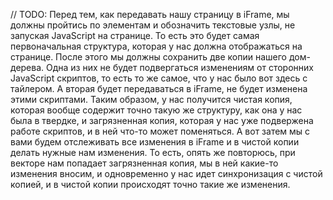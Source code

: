 // TODO: Перед тем, как передавать нашу страницу в iFrame, мы должны пройтись по элементам и обозначить текстовые узлы, не запуская JavaScript на странице. То есть это будет самая первоначальная структура, которая у нас должна отображаться на странице. После этого мы должны сохранить две копии нашего дом-дерева. Одна из них не будет подвергаться изменениям от сторонних JavaScript скриптов, то есть то же самое, что у нас было вот здесь с тайлером. А вторая будет передаваться в iFrame, не будет изменена этими скриптами. Таким образом, у нас получится чистая копия, которая вообще содержит точно такую же структуру, как она у нас была в твердке, и загрязненная копия, которая у нас уже подвержена работе скриптов, и в ней что-то может поменяться. А вот затем мы с вами будем отслеживать все изменения в iFrame и в чистой копии делать нужные нам изменения. То есть, опять же повторюсь, при векторе нам попадает загрязненная копия, мы в ней какие-то изменения вносим, и одновременно у нас идет синхронизация с чистой копией, и в чистой копии происходят точно такие же изменения.
